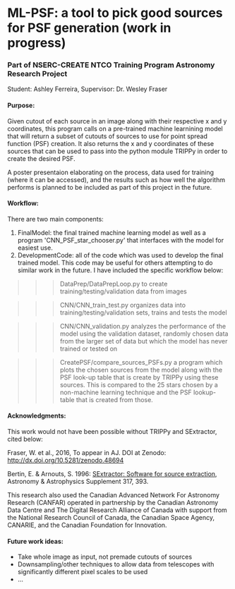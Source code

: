 # ML-PSF: a tool to pick good sources for PSF generation (work in progress)
### Part of NSERC-CREATE NTCO Training Program Astronomy Research Project
Student: Ashley Ferreira, Supervisor: Dr. Wesley Fraser

#### Purpose:

Given cutout of each source in an image along with their respective x and y coordinates, this program calls on a pre-trained machine learnining model that will return a subset of cutouts of sources to use for point spread function (PSF) creation. It also returns the x and y coordinates of these sources that can be used to pass into the python module TRIPPy in order to create the desired PSF.

A poster presentaion elaborating on the process, data used for training (where it can be accessed), and the results such as how well the algorithm performs is planned to be included as part of this project in the future.

#### Workflow:

There are two main components: 
1. FinalModel: the final trained machine learning model as well as a program 'CNN_PSF_star_chooser.py' that interfaces with the model for easiest use. 
2. DevelopmentCode: all of the code which was used to develop the final trained model. This code may be useful for others attempting to do similar work in the future. I have included the specific workflow below: 

>>> DataPrep/DataPrepLoop.py to create training/testing/validation data from images


>>> CNN/CNN_train_test.py organizes data into training/testing/validation sets, trains and tests the model


>>> CNN/CNN_validation.py analyzes the performance of the model using the validation dataset, randomly chosen data from the larger set of data but which the model has never trained or tested on 


>>> CreatePSF/compare_sources_PSFs.py a program which plots the chosen sources from the model along with the PSF look-up table that is create by TRIPPy using these sources. This is compared to the 25 stars chosen by a non-machine learning technique and the PSF lookup-table that is created from those. 

#### Acknowledgments:

This work would not have been possible without TRIPPy and SExtractor, cited below:

Fraser, W. et al., 2016, To appear in AJ. DOI at Zenodo: http://dx.doi.org/10.5281/zenodo.48694

Bertin, E. & Arnouts, S. 1996: [SExtractor: Software for source extraction](https://ui.adsabs.harvard.edu/abs/1996A%26AS..117..393B/abstract), Astronomy & Astrophysics Supplement 317, 393.

This research also used the Canadian Advanced Network For Astronomy Research (CANFAR) operated in partnership by the  Canadian Astronomy Data Centre and The Digital Research Alliance of Canada with support from the National Research Council of Canada, the Canadian Space Agency, CANARIE, and the Canadian Foundation for Innovation.

#### Future work ideas:

- Take whole image as input, not premade cutouts of sources
- Downsampling/other techniques to allow data from telescopes with significantly different pixel scales to be used
- ...
